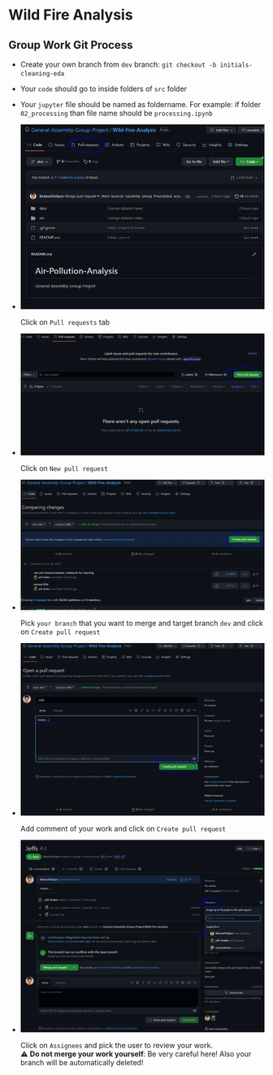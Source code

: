 # Wild Fire Analysis

## Group Work Git Process

- Create your own branch from `dev` branch: `git checkout -b initials-cleaning-eda`
- Your `code` should go to inside folders of `src` folder
- Your `jupyter` file should be named as foldername. For example: if folder `02_processing` than file name should be `processing.ipynb`
- ![pull request step 1](./public/images/pull-request-step-1.PNG)
  
  Click on `Pull requests` tab

- ![pull request step 1](./public/images/pull-request-step-2.PNG)

  Click on `New pull request`

- ![pull request step 1](./public/images/pull-request-step-3.PNG)

  Pick `your branch` that you want to merge and target branch `dev` and click on `Create pull request`

- ![pull request step 1](./public/images/pull-request-step-4.PNG)

  Add comment of your work and click on `Create pull request`

- ![pull request step 1](./public/images/pull-request-step-5.PNG)

  Click on `Assignees` and pick the user to review your work. 
  <br/>:warning: **Do not merge your work yourself**: Be very careful here! Also your branch will be automatically deleted!